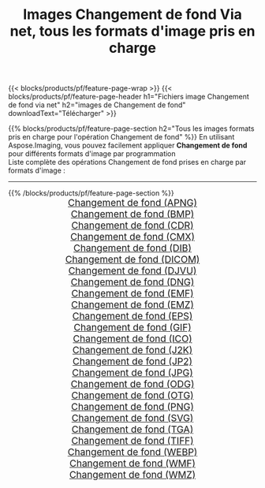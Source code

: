 ﻿---
title: Images Changement de fond Via net, tous les formats d'image pris en charge 
weight: 3920
url: /fr/net/change-background 
lang: fr
langdirlevel: 2
locales: zh-hans,ja,it,ru,de,es,fr,nl,id,lt,pl,pt,vi,tr,ko,zh-hant,ar,hi,th,sv,cs,uk,he
description: En utilisant Aspose.Imaging, vous pouvez facilement Changement de fond images Via net
---

{{< blocks/products/pf/feature-page-wrap >}}
{{< blocks/products/pf/feature-page-header h1="Fichiers image Changement de fond via net" h2="images de Changement de fond" downloadText="Télécharger" >}}


{{% blocks/products/pf/feature-page-section  h2="Tous les images formats pris en charge pour l'opération Changement de fond" %}}
En utilisant Aspose.Imaging, vous pouvez facilement appliquer **Changement de fond** pour différents formats d'image par programmation
<br/>
Liste complète des opérations Changement de fond prises en charge par formats d'image :
<hr/>
{{% /blocks/products/pf/feature-page-section %}}
<div class="container-fluid productfamilypage bg-gray">
    <div class="convertypes bg-gray agp-content section">
        <div class="container">
		<div class="row other-converters" style="gap: 10px;font-size: 19px;text-align:center;">
		    <div class='col-md-2 other-converter remove-lp remove-rp'><a href="/imaging/fr/net/change-background/apng" style="padding:15px;">Changement de fond (APNG)</a></div><div class='col-md-2 other-converter remove-lp remove-rp'><a href="/imaging/fr/net/change-background/bmp" style="padding:15px;">Changement de fond (BMP)</a></div><div class='col-md-2 other-converter remove-lp remove-rp'><a href="/imaging/fr/net/change-background/cdr" style="padding:15px;">Changement de fond (CDR)</a></div><div class='col-md-2 other-converter remove-lp remove-rp'><a href="/imaging/fr/net/change-background/cmx" style="padding:15px;">Changement de fond (CMX)</a></div><div class='col-md-2 other-converter remove-lp remove-rp'><a href="/imaging/fr/net/change-background/dib" style="padding:15px;">Changement de fond (DIB)</a></div><div class='col-md-2 other-converter remove-lp remove-rp'><a href="/imaging/fr/net/change-background/dicom" style="padding:15px;">Changement de fond (DICOM)</a></div><div class='col-md-2 other-converter remove-lp remove-rp'><a href="/imaging/fr/net/change-background/djvu" style="padding:15px;">Changement de fond (DJVU)</a></div><div class='col-md-2 other-converter remove-lp remove-rp'><a href="/imaging/fr/net/change-background/dng" style="padding:15px;">Changement de fond (DNG)</a></div><div class='col-md-2 other-converter remove-lp remove-rp'><a href="/imaging/fr/net/change-background/emf" style="padding:15px;">Changement de fond (EMF)</a></div><div class='col-md-2 other-converter remove-lp remove-rp'><a href="/imaging/fr/net/change-background/emz" style="padding:15px;">Changement de fond (EMZ)</a></div><div class='col-md-2 other-converter remove-lp remove-rp'><a href="/imaging/fr/net/change-background/eps" style="padding:15px;">Changement de fond (EPS)</a></div><div class='col-md-2 other-converter remove-lp remove-rp'><a href="/imaging/fr/net/change-background/gif" style="padding:15px;">Changement de fond (GIF)</a></div><div class='col-md-2 other-converter remove-lp remove-rp'><a href="/imaging/fr/net/change-background/ico" style="padding:15px;">Changement de fond (ICO)</a></div><div class='col-md-2 other-converter remove-lp remove-rp'><a href="/imaging/fr/net/change-background/j2k" style="padding:15px;">Changement de fond (J2K)</a></div><div class='col-md-2 other-converter remove-lp remove-rp'><a href="/imaging/fr/net/change-background/jp2" style="padding:15px;">Changement de fond (JP2)</a></div><div class='col-md-2 other-converter remove-lp remove-rp'><a href="/imaging/fr/net/change-background/jpg" style="padding:15px;">Changement de fond (JPG)</a></div><div class='col-md-2 other-converter remove-lp remove-rp'><a href="/imaging/fr/net/change-background/odg" style="padding:15px;">Changement de fond (ODG)</a></div><div class='col-md-2 other-converter remove-lp remove-rp'><a href="/imaging/fr/net/change-background/otg" style="padding:15px;">Changement de fond (OTG)</a></div><div class='col-md-2 other-converter remove-lp remove-rp'><a href="/imaging/fr/net/change-background/png" style="padding:15px;">Changement de fond (PNG)</a></div><div class='col-md-2 other-converter remove-lp remove-rp'><a href="/imaging/fr/net/change-background/svg" style="padding:15px;">Changement de fond (SVG)</a></div><div class='col-md-2 other-converter remove-lp remove-rp'><a href="/imaging/fr/net/change-background/tga" style="padding:15px;">Changement de fond (TGA)</a></div><div class='col-md-2 other-converter remove-lp remove-rp'><a href="/imaging/fr/net/change-background/tiff" style="padding:15px;">Changement de fond (TIFF)</a></div><div class='col-md-2 other-converter remove-lp remove-rp'><a href="/imaging/fr/net/change-background/webp" style="padding:15px;">Changement de fond (WEBP)</a></div><div class='col-md-2 other-converter remove-lp remove-rp'><a href="/imaging/fr/net/change-background/wmf" style="padding:15px;">Changement de fond (WMF)</a></div><div class='col-md-2 other-converter remove-lp remove-rp'><a href="/imaging/fr/net/change-background/wmz" style="padding:15px;">Changement de fond (WMZ)</a></div>
                </div>
        </div>
    </div>
</div>
<br/>
